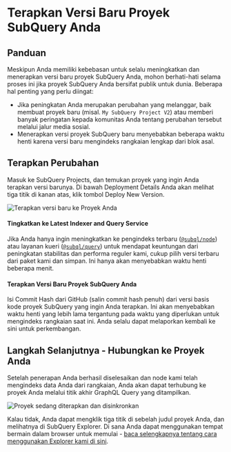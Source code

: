 # Terapkan Versi Baru Proyek SubQuery Anda

## Panduan

Meskipun Anda memiliki kebebasan untuk selalu meningkatkan dan menerapkan versi baru proyek SubQuery Anda, mohon berhati-hati selama proses ini jika proyek SubQuery Anda bersifat publik untuk dunia. Beberapa hal penting yang perlu diingat:
- Jika peningkatan Anda merupakan perubahan yang melanggar, baik membuat proyek baru (misal. `My SubQuery Project V2`) atau memberi banyak peringatan kepada komunitas Anda tentang perubahan tersebut melalui jalur media sosial.
- Menerapkan versi proyek SubQuery baru menyebabkan beberapa waktu henti karena versi baru mengindeks rangkaian lengkap dari blok asal.

## Terapkan Perubahan

Masuk ke SubQuery Projects, dan temukan proyek yang ingin Anda terapkan versi barunya. Di bawah Deployment Details Anda akan melihat tiga titik di kanan atas, klik tombol Deploy New Version.

![Terapkan versi baru ke Proyek Anda](https://static.subquery.network/media/projects/projects-second-deploy.png)

#### Tingkatkan ke Latest Indexer and Query Service

Jika Anda hanya ingin meningkatkan ke pengindeks terbaru ([`@subql/node`](https://www.npmjs.com/package/@subql/node)) atau layanan kueri ([`@subql/query`](https://www.npmjs.com/package/@subql/query)) untuk mendapat keuntungan dari peningkatan stabilitas dan performa reguler kami, cukup pilih versi terbaru dari paket kami dan simpan. Ini hanya akan menyebabkan waktu henti beberapa menit.

#### Terapkan Versi Baru Proyek SubQuery Anda

Isi Commit Hash dari GitHub (salin commit hash penuh) dari versi basis kode proyek SubQuery yang ingin Anda terapkan. Ini akan menyebabkan waktu henti yang lebih lama tergantung pada waktu yang diperlukan untuk mengindeks rangkaian saat ini. Anda selalu dapat melaporkan kembali ke sini untuk perkembangan.

## Langkah Selanjutnya - Hubungkan ke Proyek Anda
Setelah penerapan Anda berhasil diselesaikan dan node kami telah mengindeks data Anda dari rangkaian, Anda akan dapat terhubung ke proyek Anda melalui titik akhir GraphQL Query yang ditampilkan.

![Proyek sedang diterapkan dan disinkronkan](https://static.subquery.network/media/projects/projects-deploy-sync.png)

Kalau tidak, Anda dapat mengklik tiga titik di sebelah judul proyek Anda, dan melihatnya di SubQuery Explorer. Di sana Anda dapat menggunakan tempat bermain dalam browser untuk memulai - [baca selengkapnya tentang cara menggunakan Explorer kami di sini](../query/query.md).
